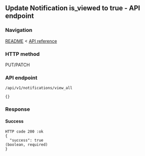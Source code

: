 ## Update Notification is_viewed to true - API endpoint

### Navigation
[README](../../../../README.md)
<
[API reference](../../../api_reference.md)

### HTTP method
PUT/PATCH

### API endpoint
`/api/v1/notifications/view_all`

```
{}
```

### Response
#### Success
```
HTTP code 200 :ok
{
  "success": true                                                               (boolean, required)
}
```
